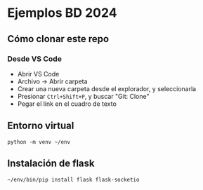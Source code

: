 # Ejemplos BD 2024

## Cómo clonar este repo

### Desde VS Code
* Abrir VS Code
* Archivo -> Abrir carpeta
* Crear una nueva carpeta desde el explorador, y seleccionarla
* Presionar `Ctrl+Shift+P`, y buscar "Git: Clone"
* Pegar el link en el cuadro de texto

## Entorno virtual

`python -m venv ~/env`

## Instalación de flask

`~/env/bin/pip install flask flask-socketio`